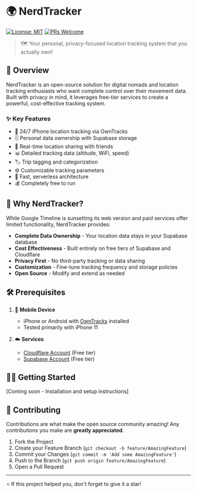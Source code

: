 # 🌍 NerdTracker

[![License: MIT](https://img.shields.io/badge/License-MIT-yellow.svg)](https://opensource.org/licenses/MIT)
[![PRs Welcome](https://img.shields.io/badge/PRs-welcome-brightgreen.svg)](http://makeapullrequest.com)

> 🗺️ Your personal, privacy-focused location tracking system that you actually own!

## 🌟 Overview

NerdTracker is an open-source solution for digital nomads and location tracking enthusiasts who want complete control over their movement data. Built with privacy in mind, it leverages free-tier services to create a powerful, cost-effective tracking system.

### ✨ Key Features

- 📱 24/7 iPhone location tracking via OwnTracks
- 🗄️ Personal data ownership with Supabase storage
- 🎯 Real-time location sharing with friends
- 📊 Detailed tracking data (altitude, WiFi, speed)
- 🏷️ Trip tagging and categorization
- ⚙️ Customizable tracking parameters
- 💨 Fast, serverless architecture
- 💰 Completely free to run

## 🚀 Why NerdTracker?

While Google Timeline is sunsetting its web version and paid services offer limited functionality, NerdTracker provides:

- **Complete Data Ownership** - Your location data stays in your Supabase database
- **Cost Effectiveness** - Built entirely on free tiers of Supabase and Cloudflare
- **Privacy First** - No third-party tracking or data sharing
- **Customization** - Fine-tune tracking frequency and storage policies
- **Open Source** - Modify and extend as needed

## 🛠️ Prerequisites

1. 📱 **Mobile Device**
   - iPhone or Android with [OwnTracks](https://owntracks.org/) installed
   - Tested primarily with iPhone 11

2. ☁️ **Services**
   - [Cloudflare Account](https://cloudflare.com) (Free tier)
   - [Supabase Account](https://supabase.com) (Free tier)

## 🏃‍♂️ Getting Started

[Coming soon - Installation and setup instructions]

## 🤝 Contributing

Contributions are what make the open source community amazing! Any contributions you make are **greatly appreciated**.

1. Fork the Project
2. Create your Feature Branch (`git checkout -b feature/AmazingFeature`)
3. Commit your Changes (`git commit -m 'Add some AmazingFeature'`)
4. Push to the Branch (`git push origin feature/AmazingFeature`)
5. Open a Pull Request

---

⭐️ If this project helped you, don't forget to give it a star!